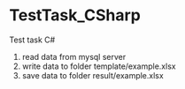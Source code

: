 # TestTask_CSharp

Test task C#
1) read data from mysql server
2) write data to folder template/example.xlsx
3) save data to folder result/example.xlsx
